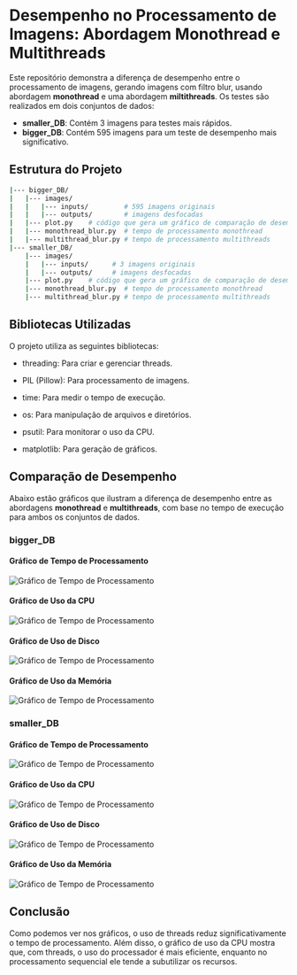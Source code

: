# Desempenho no Processamento de Imagens: Abordagem Monothread e Multithreads

Este repositório demonstra a diferença de desempenho entre o processamento de imagens, gerando imagens com filtro blur, usando abordagem **monothread** e uma abordagem **miltithreads**. Os testes são realizados em dois conjuntos de dados:

- **smaller_DB**: Contém 3 imagens para testes mais rápidos.
- **bigger_DB**: Contém 595 imagens para um teste de desempenho mais significativo.

## Estrutura do Projeto

```bash
|--- bigger_DB/
|   |--- images/
|   |   |--- inputs/         # 595 imagens originais
|   |   |--- outputs/        # imagens desfocadas
|   |--- plot.py    # código que gera um gráfico de comparação de desempenho
|   |--- monothread_blur.py  # tempo de processamento monothread
|   |--- multithread_blur.py # tempo de processamento multithreads
|--- smaller_DB/
    |--- images/
    |   |--- inputs/      # 3 imagens originais
    |   |--- outputs/     # imagens desfocadas
    |--- plot.py    # código que gera um gráfico de comparação de desempenho
    |--- monothread_blur.py  # tempo de processamento monothread
    |--- multithread_blur.py # tempo de processamento multithreads
```

## Bibliotecas Utilizadas

O projeto utiliza as seguintes bibliotecas:

- threading: Para criar e gerenciar threads.

- PIL (Pillow): Para processamento de imagens.

- time: Para medir o tempo de execução.

- os: Para manipulação de arquivos e diretórios.

- psutil: Para monitorar o uso da CPU.

- matplotlib: Para geração de gráficos.

## Comparação de Desempenho

Abaixo estão gráficos que ilustram a diferença de desempenho entre as abordagens **monothread** e **multithreads**, com base no tempo de execução para ambos os conjuntos de dados.

### bigger_DB

#### Gráfico de Tempo de Processamento

![Gráfico de Tempo de Processamento](assets/tempo_biggerDB.png)

#### Gráfico de Uso da CPU

![Gráfico de Tempo de Processamento](assets/cpu_biggerDB.png)

#### Gráfico de Uso de Disco

![Gráfico de Tempo de Processamento](assets/disco_biggerDB.png)

#### Gráfico de Uso da Memória

![Gráfico de Tempo de Processamento](assets/memoria_biggerDB.png)

### smaller_DB

#### Gráfico de Tempo de Processamento

![Gráfico de Tempo de Processamento](assets/tempo_smallerDB.png)

#### Gráfico de Uso da CPU

![Gráfico de Tempo de Processamento](assets/cpu_smallerDB.png)

#### Gráfico de Uso de Disco

![Gráfico de Tempo de Processamento](assets/disco_smallerDB.png)

#### Gráfico de Uso da Memória

![Gráfico de Tempo de Processamento](assets/memoria_smallerDB.png)

## Conclusão

Como podemos ver nos gráficos, o uso de threads reduz significativamente o tempo de processamento. Além disso, o gráfico de uso da CPU mostra que, com threads, o uso do processador é mais eficiente, enquanto no processamento sequencial ele tende a subutilizar os recursos.
